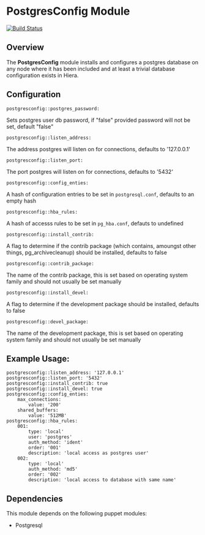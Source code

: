 # PostgresConfig Module
[![Build Status](https://travis-ci.org/Adaptavist/puppet-postgresconfig.svg?branch=master)](https://travis-ci.org/Adaptavist/puppet-postgresconfig)
## Overview

The **PostgresConfig** module installs and configures a postgres database on any node where it has been included and at least a trivial database configuration exists in Hiera.

## Configuration

`postgresconfig::postgres_password:`

Sets postgres user db password, if "false" provided password will not be set, default "false"

`postgresconfig::listen_address:`

The address postgres will listen on for connections, defaults to '127.0.0.1'

`postgresconfig::listen_port:` 

The port postgres will listen on for connections, defaults to '5432'

`postgresconfig::config_enties:` 

A hash of configuration entries to be set in `postgresql.conf`, defaults to an empty hash

`postgresconfig::hba_rules:` 

A hash of accesss rules to be set in `pg_hba.conf`, defauts to undefined

`postgresconfig::install_contrib:`

A flag to determine if the contrib package (which contains, amoungst other things, pg_archivecleanup) should be installed, defaults to false

`postgresconfig::contrib_package:`

The name of the contrib package, this is set based on operating system family and should not usually be set manually

`postgresconfig::install_devel:`

A flag to determine if the development package should be installed, defaults to false

`postgresconfig::devel_package:`

The name of the development package, this is set based on operating system family and should not usually be set manually

## Example Usage:
 
    postgresconfig::listen_address: '127.0.0.1'
    postgresconfig::listen_port: '5432'
    postgresconfig::install_contrib: true
    postgresconfig::install_devel: true
    postgresconfig::config_enties:
        max_connections:
            value: '200'
        shared_buffers:
            value: '512MB'
    postgresconfig::hba_rules:
        001:
            type: 'local'
            user: 'postgres'
            auth_method: 'ident'
            order: '001'
            description: 'local access as postgres user'
        002:
            type: 'local'
            auth_method: 'md5'
            order: '002'
            description: 'local access to database with same name'

## Dependencies

This module depends on the following puppet modules:

* Postgresql
